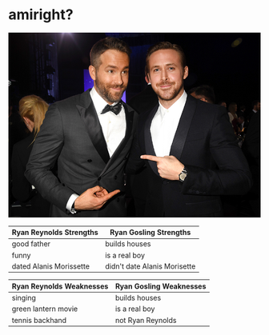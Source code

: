 # amiright?

![](assets/img/ryan-v-ryan.jpeg) 


|Ryan Reynolds Strengths| Ryan Gosling Strengths|
|---|---|
|good father|builds houses|
|funny|is a real boy|
|dated Alanis Morissette|didn't date Alanis Morisette|


|Ryan Reynolds Weaknesses| Ryan Gosling Weaknesses|
|---|---|
|singing|builds houses|
|green lantern movie|is a real boy|
|tennis backhand|not Ryan Reynolds|








 

